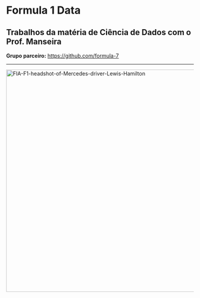# Formula 1 Data
## Trabalhos da matéria de Ciência de Dados com o Prof. Manseira

**Grupo parceiro:** https://github.com/formula-7

------------------------

<img width="799" height="599" alt="FIA-F1-headshot-of-Mercedes-driver-Lewis-Hamilton" src="https://github.com/user-attachments/assets/adb02886-868b-45ec-954c-4917aab0af4d" />
